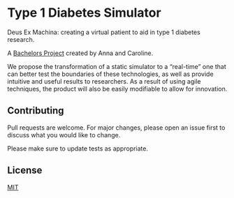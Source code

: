 # Type 1 Diabetes Simulator

Deus Ex Machina: creating a virtual patient to aid in type 1 diabetes research.

A [Bachelors Project](https://www.makeareadme.com/) created by Anna and Caroline.

We propose the transformation of a static simulator to a “real-time” one that can better test the boundaries of these technologies, as well as provide intuitive and useful results to researchers. As a result of using agile techniques, the product will also be easily modifiable to allow for innovation.


## Contributing
Pull requests are welcome. For major changes, please open an issue first to discuss what you would like to change.

Please make sure to update tests as appropriate.

## License
[MIT](https://choosealicense.com/licenses/MIT/)
